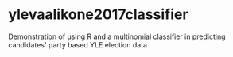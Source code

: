 # ylevaalikone2017classifier
Demonstration of using R and a multinomial classifier in predicting candidates' party based YLE election data 
